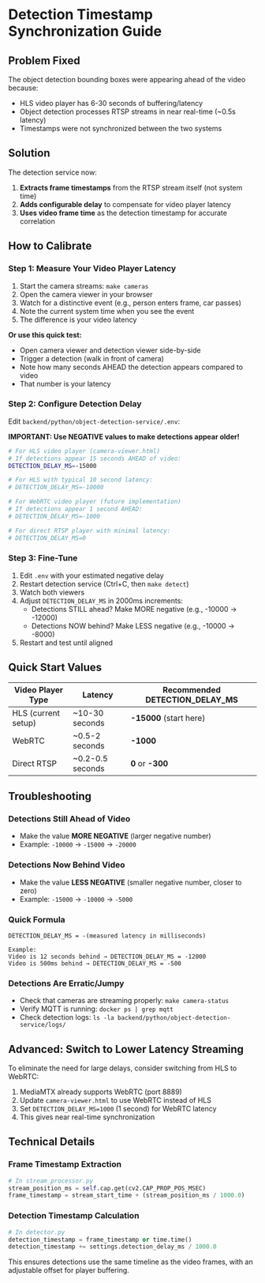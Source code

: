 # Detection Timestamp Synchronization Guide

## Problem Fixed

The object detection bounding boxes were appearing ahead of the video because:
- HLS video player has 6-30 seconds of buffering/latency
- Object detection processes RTSP streams in near real-time (~0.5s latency)
- Timestamps were not synchronized between the two systems

## Solution

The detection service now:
1. **Extracts frame timestamps** from the RTSP stream itself (not system time)
2. **Adds configurable delay** to compensate for video player latency
3. **Uses video frame time** as the detection timestamp for accurate correlation

## How to Calibrate

### Step 1: Measure Your Video Player Latency

1. Start the camera streams: `make cameras`
2. Open the camera viewer in your browser
3. Watch for a distinctive event (e.g., person enters frame, car passes)
4. Note the current system time when you see the event
5. The difference is your video latency

**Or use this quick test:**
- Open camera viewer and detection viewer side-by-side
- Trigger a detection (walk in front of camera)
- Note how many seconds AHEAD the detection appears compared to video
- That number is your latency

### Step 2: Configure Detection Delay

Edit `backend/python/object-detection-service/.env`:

**IMPORTANT: Use NEGATIVE values to make detections appear older!**

```bash
# For HLS video player (camera-viewer.html)
# If detections appear 15 seconds AHEAD of video:
DETECTION_DELAY_MS=-15000

# For HLS with typical 10 second latency:
# DETECTION_DELAY_MS=-10000

# For WebRTC video player (future implementation)
# If detections appear 1 second AHEAD:
# DETECTION_DELAY_MS=-1000

# For direct RTSP player with minimal latency:
# DETECTION_DELAY_MS=0
```

### Step 3: Fine-Tune

1. Edit `.env` with your estimated negative delay
2. Restart detection service (Ctrl+C, then `make detect`)
3. Watch both viewers
4. Adjust `DETECTION_DELAY_MS` in 2000ms increments:
   - Detections STILL ahead? Make MORE negative (e.g., -10000 → -12000)
   - Detections NOW behind? Make LESS negative (e.g., -10000 → -8000)
5. Restart and test until aligned

## Quick Start Values

| Video Player Type | Latency | Recommended DETECTION_DELAY_MS |
|------------------|---------|--------------------------------|
| HLS (current setup) | ~10-30 seconds | **-15000** (start here) |
| WebRTC | ~0.5-2 seconds | **-1000** |
| Direct RTSP | ~0.2-0.5 seconds | **0** or **-300** |

## Troubleshooting

### Detections Still Ahead of Video
- Make the value **MORE NEGATIVE** (larger negative number)
- Example: `-10000` → `-15000` → `-20000`

### Detections Now Behind Video
- Make the value **LESS NEGATIVE** (smaller negative number, closer to zero)
- Example: `-15000` → `-10000` → `-5000`

### Quick Formula
```
DETECTION_DELAY_MS = -(measured latency in milliseconds)

Example:
Video is 12 seconds behind → DETECTION_DELAY_MS = -12000
Video is 500ms behind → DETECTION_DELAY_MS = -500
```

### Detections Are Erratic/Jumpy
- Check that cameras are streaming properly: `make camera-status`
- Verify MQTT is running: `docker ps | grep mqtt`
- Check detection logs: `ls -la backend/python/object-detection-service/logs/`

## Advanced: Switch to Lower Latency Streaming

To eliminate the need for large delays, consider switching from HLS to WebRTC:

1. MediaMTX already supports WebRTC (port 8889)
2. Update `camera-viewer.html` to use WebRTC instead of HLS
3. Set `DETECTION_DELAY_MS=1000` (1 second) for WebRTC latency
4. This gives near real-time synchronization

## Technical Details

### Frame Timestamp Extraction
```python
# In stream_processor.py
stream_position_ms = self.cap.get(cv2.CAP_PROP_POS_MSEC)
frame_timestamp = stream_start_time + (stream_position_ms / 1000.0)
```

### Detection Timestamp Calculation
```python
# In detector.py
detection_timestamp = frame_timestamp or time.time()
detection_timestamp += settings.detection_delay_ms / 1000.0
```

This ensures detections use the same timeline as the video frames, with an adjustable offset for player buffering.
